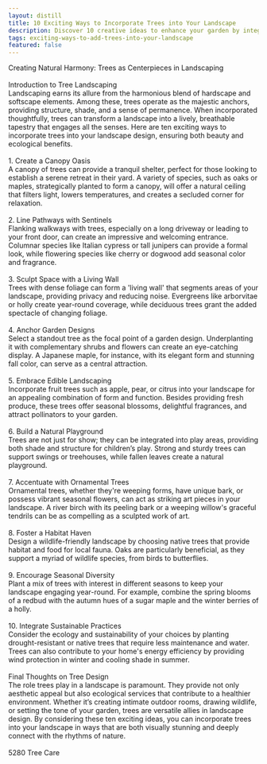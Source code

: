 ```yaml
---
layout: distill
title: 10 Exciting Ways to Incorporate Trees into Your Landscape
description: Discover 10 creative ideas to enhance your garden by integrating trees for beauty and sustainability. Transform your landscape today!
tags: exciting-ways-to-add-trees-into-your-landscape
featured: false
---
```


Creating Natural Harmony: Trees as Centerpieces in Landscaping<br /><br />Introduction to Tree Landscaping<br />Landscaping earns its allure from the harmonious blend of hardscape and softscape elements. Among these, trees operate as the majestic anchors, providing structure, shade, and a sense of permanence. When incorporated thoughtfully, trees can transform a landscape into a lively, breathable tapestry that engages all the senses. Here are ten exciting ways to incorporate trees into your landscape design, ensuring both beauty and ecological benefits.<br /><br />1. Create a Canopy Oasis<br />A canopy of trees can provide a tranquil shelter, perfect for those looking to establish a serene retreat in their yard. A variety of species, such as oaks or maples, strategically planted to form a canopy, will offer a natural ceiling that filters light, lowers temperatures, and creates a secluded corner for relaxation.<br /><br />2. Line Pathways with Sentinels<br />Flanking walkways with trees, especially on a long driveway or leading to your front door, can create an impressive and welcoming entrance. Columnar species like Italian cypress or tall junipers can provide a formal look, while flowering species like cherry or dogwood add seasonal color and fragrance.<br /><br />3. Sculpt Space with a Living Wall<br />Trees with dense foliage can form a 'living wall' that segments areas of your landscape, providing privacy and reducing noise. Evergreens like arborvitae or holly create year-round coverage, while deciduous trees grant the added spectacle of changing foliage.<br /><br />4. Anchor Garden Designs<br />Select a standout tree as the focal point of a garden design. Underplanting it with complementary shrubs and flowers can create an eye-catching display. A Japanese maple, for instance, with its elegant form and stunning fall color, can serve as a central attraction.<br /><br />5. Embrace Edible Landscaping<br />Incorporate fruit trees such as apple, pear, or citrus into your landscape for an appealing combination of form and function. Besides providing fresh produce, these trees offer seasonal blossoms, delightful fragrances, and attract pollinators to your garden.<br /><br />6. Build a Natural Playground<br />Trees are not just for show; they can be integrated into play areas, providing both shade and structure for children’s play. Strong and sturdy trees can support swings or treehouses, while fallen leaves create a natural playground.<br /><br />7. Accentuate with Ornamental Trees<br />Ornamental trees, whether they're weeping forms, have unique bark, or possess vibrant seasonal flowers, can act as striking art pieces in your landscape. A river birch with its peeling bark or a weeping willow's graceful tendrils can be as compelling as a sculpted work of art.<br /><br />8. Foster a Habitat Haven<br />Design a wildlife-friendly landscape by choosing native trees that provide habitat and food for local fauna. Oaks are particularly beneficial, as they support a myriad of wildlife species, from birds to butterflies.<br /><br />9. Encourage Seasonal Diversity<br />Plant a mix of trees with interest in different seasons to keep your landscape engaging year-round. For example, combine the spring blooms of a redbud with the autumn hues of a sugar maple and the winter berries of a holly.<br /><br />10. Integrate Sustainable Practices<br />Consider the ecology and sustainability of your choices by planting drought-resistant or native trees that require less maintenance and water. Trees can also contribute to your home's energy efficiency by providing wind protection in winter and cooling shade in summer.<br /><br />Final Thoughts on Tree Design<br />The role trees play in a landscape is paramount. They provide not only aesthetic appeal but also ecological services that contribute to a healthier environment. Whether it’s creating intimate outdoor rooms, drawing wildlife, or setting the tone of your garden, trees are versatile allies in landscape design. By considering these ten exciting ideas, you can incorporate trees into your landscape in ways that are both visually stunning and deeply connect with the rhythms of nature.<br /><br />5280 Tree Care
